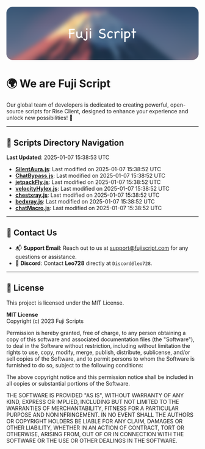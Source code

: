 ![Banner](.github/b.webp)

# 🌍 **We are Fuji Script**

Our global team of developers is dedicated to creating powerful, open-source scripts for Rise Client, designed to enhance your experience and unlock new possibilities! 🌟

---
<!-- SCRIPTS_NAVIGATION_START -->
## 📂 **Scripts Directory Navigation**

**Last Updated**: 2025-01-07 15:38:53 UTC

- **[SilentAura.js](scripts/SilentAura.js)**: Last modified on 2025-01-07 15:38:52 UTC
- **[ChatBypass.js](scripts/ChatBypass.js)**: Last modified on 2025-01-07 15:38:52 UTC
- **[jetpackFly.js](scripts/jetpackFly.js)**: Last modified on 2025-01-07 15:38:52 UTC
- **[velocityHylex.js](scripts/velocityHylex.js)**: Last modified on 2025-01-07 15:38:52 UTC
- **[chestxray.js](scripts/chestxray.js)**: Last modified on 2025-01-07 15:38:52 UTC
- **[bedxray.js](scripts/bedxray.js)**: Last modified on 2025-01-07 15:38:52 UTC
- **[chatMacro.js](scripts/chatMacro.js)**: Last modified on 2025-01-07 15:38:52 UTC

<!-- SCRIPTS_NAVIGATION_END -->

---

## 💬 **Contact Us**  
- 📬 **Support Email**: Reach out to us at [support@fujiscript.com](mailto:support@fujiscript.com) for any questions or assistance.  
- 💬 **Discord**: Contact **Leo728** directly at `Discord@leo728`.

---

## 📜 **License**

This project is licensed under the MIT License.  

**MIT License**  
Copyright (c) 2023 Fuji Scripts  

Permission is hereby granted, free of charge, to any person obtaining a copy of this software and associated documentation files (the "Software"), to deal in the Software without restriction, including without limitation the rights to use, copy, modify, merge, publish, distribute, sublicense, and/or sell copies of the Software, and to permit persons to whom the Software is furnished to do so, subject to the following conditions:  

The above copyright notice and this permission notice shall be included in all copies or substantial portions of the Software.  

THE SOFTWARE IS PROVIDED "AS IS", WITHOUT WARRANTY OF ANY KIND, EXPRESS OR IMPLIED, INCLUDING BUT NOT LIMITED TO THE WARRANTIES OF MERCHANTABILITY, FITNESS FOR A PARTICULAR PURPOSE AND NONINFRINGEMENT. IN NO EVENT SHALL THE AUTHORS OR COPYRIGHT HOLDERS BE LIABLE FOR ANY CLAIM, DAMAGES OR OTHER LIABILITY, WHETHER IN AN ACTION OF CONTRACT, TORT OR OTHERWISE, ARISING FROM, OUT OF OR IN CONNECTION WITH THE SOFTWARE OR THE USE OR OTHER DEALINGS IN THE SOFTWARE.  
